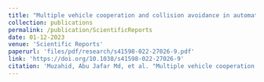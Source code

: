 ```yaml
---
title: "Multiple vehicle cooperation and collision avoidance in automated vehicles: survey and an AI-enabled conceptual framework"
collection: publications
permalink: /publication/ScientificReports
date: 01-12-2023
venue: 'Scientific Reports'
paperurl: 'files/pdf/research/s41598-022-27026-9.pdf'
link: 'https://doi.org/10.1038/s41598-022-27026-9'
citation: 'Muzahid, Abu Jafar Md, et al. "Multiple vehicle cooperation and collision avoidance in automated vehicles: Survey and an AI-enabled conceptual framework." Scientific reports 13.1 (2023): 603. doi.org/10.1038/s41598-022-27026-9'
---
```

